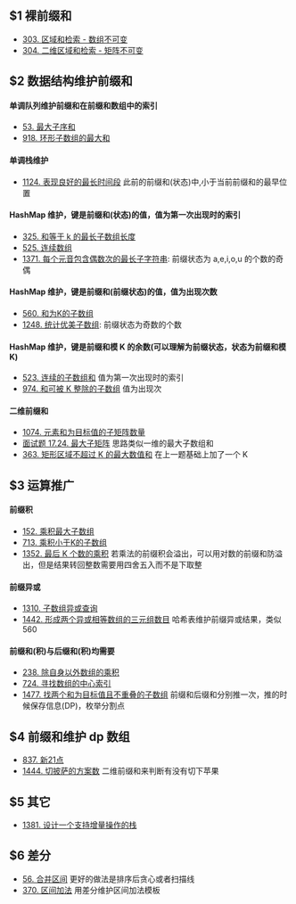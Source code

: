 
## $1 裸前缀和
- [303. 区域和检索 - 数组不可变](https://leetcode-cn.com/problems/range-sum-query-immutable/)  
- [304. 二维区域和检索 - 矩阵不可变](https://leetcode-cn.com/problems/range-sum-query-2d-immutable/)  

## $2 数据结构维护前缀和
#### 单调队列维护前缀和在前缀和数组中的索引
- [53. 最大子序和](https://leetcode-cn.com/problems/maximum-subarray/)  
- [918. 环形子数组的最大和](https://leetcode-cn.com/problems/maximum-sum-circular-subarray/)  

#### 单调栈维护
- [1124. 表现良好的最长时间段](https://leetcode-cn.com/problems/longest-well-performing-interval/) 此前的前缀和(状态)中,小于当前前缀和的最早位置

#### HashMap 维护，键是前缀和(状态)的值，值为第一次出现时的索引
- [325. 和等于 k 的最长子数组长度](https://leetcode-cn.com/problems/maximum-size-subarray-sum-equals-k/)  
- [525. 连续数组](https://leetcode-cn.com/problems/contiguous-array/)  
- [1371. 每个元音包含偶数次的最长子字符串](https://leetcode-cn.com/problems/find-the-longest-substring-containing-vowels-in-even-counts/): 前缀状态为 a,e,i,o,u 的个数的奇偶  


#### HashMap 维护，键是前缀和(前缀状态)的值，值为出现次数
- [560. 和为K的子数组](https://leetcode-cn.com/problems/subarray-sum-equals-k/)  
- [1248. 统计优美子数组](https://leetcode-cn.com/problems/count-number-of-nice-subarrays/): 前缀状态为奇数的个数  


#### HashMap 维护，键是前缀和模 K 的余数(可以理解为前缀状态，状态为前缀和模K)
- [523. 连续的子数组和](https://leetcode-cn.com/problems/continuous-subarray-sum/)  值为第一次出现时的索引
- [974. 和可被 K 整除的子数组](https://leetcode-cn.com/problems/subarray-sums-divisible-by-k/)  值为出现次

#### 二维前缀和
- [1074. 元素和为目标值的子矩阵数量](https://leetcode-cn.com/problems/number-of-submatrices-that-sum-to-target/)
- [面试题 17.24. 最大子矩阵](https://leetcode-cn.com/problems/max-submatrix-lcci/) 思路类似一维的最大子数组和
- [363. 矩形区域不超过 K 的最大数值和](https://leetcode-cn.com/problems/max-sum-of-rectangle-no-larger-than-k/) 在上一题基础上加了一个 K


## $3 运算推广
#### 前缀积
- [152. 乘积最大子数组](https://leetcode-cn.com/problems/maximum-product-subarray/)  
- [713. 乘积小于K的子数组](https://leetcode-cn.com/problems/subarray-product-less-than-k/)  
- [1352. 最后 K 个数的乘积](https://leetcode-cn.com/problems/product-of-the-last-k-numbers/) 若乘法的前缀积会溢出，可以用对数的前缀和防溢出，但是结果转回整数需要用四舍五入而不是下取整


#### 前缀异或
- [1310. 子数组异或查询](https://leetcode-cn.com/problems/xor-queries-of-a-subarray/)  
- [1442. 形成两个异或相等数组的三元组数目](https://leetcode-cn.com/problems/count-triplets-that-can-form-two-arrays-of-equal-xor/) 哈希表维护前缀异或结果，类似 560


#### 前缀和(积)与后缀和(积)均需要
- [238. 除自身以外数组的乘积](https://leetcode-cn.com/problems/product-of-array-except-self/)  
- [724. 寻找数组的中心索引](https://leetcode-cn.com/problems/find-pivot-index/)  
- [1477. 找两个和为目标值且不重叠的子数组](https://leetcode-cn.com/problems/find-two-non-overlapping-sub-arrays-each-with-target-sum/) 前缀和后缀和分别推一次，推的时候保存信息(DP)，枚举分割点


## $4 前缀和维护 dp 数组
- [837. 新21点](https://leetcode-cn.com/problems/new-21-game/)  
- [1444. 切披萨的方案数](https://leetcode-cn.com/problems/number-of-ways-of-cutting-a-pizza/) 二维前缀和来判断有没有切下苹果

## $5 其它
- [1381. 设计一个支持增量操作的栈](https://leetcode-cn.com/problems/design-a-stack-with-increment-operation/)  

## $6 差分
- [56. 合并区间](https://leetcode-cn.com/problems/merge-intervals/) 更好的做法是排序后贪心或者扫描线
- [370. 区间加法](https://leetcode-cn.com/problems/insert-interval/) 用差分维护区间加法模板  

